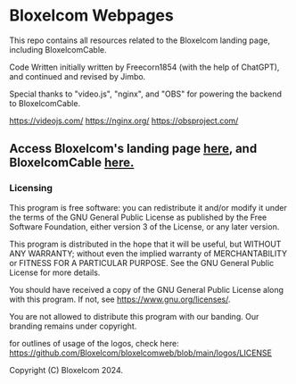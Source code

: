 # Bloxelcom Webpages
This repo contains all resources related to the
Bloxelcom landing page, including BloxelcomCable.

Code Written initially written by 
Freecorn1854 (with the help of ChatGPT), and
continued and revised by Jimbo.

Special thanks to "video.js", "nginx", and "OBS"
for powering the backend to BloxelcomCable.

https://videojs.com/
https://nginx.org/
https://obsproject.com/
## Access Bloxelcom's landing page [here](https://www.bloxelcom.net), and BloxelcomCable [here.](https://www.bloxelcom.net/BloxelcomCable/)


### Licensing
This program is free software: you can redistribute it and/or modify
it under the terms of the GNU General Public License as published by
the Free Software Foundation, either version 3 of the License, or
any later version.

This program is distributed in the hope that it will be useful,
but WITHOUT ANY WARRANTY; without even the implied warranty of
MERCHANTABILITY or FITNESS FOR A PARTICULAR PURPOSE.  See the
GNU General Public License for more details.

You should have received a copy of the GNU General Public License
along with this program.  If not, see <https://www.gnu.org/licenses/>.

You are not allowed to distribute this program with our banding. Our branding
remains under copyright.

for outlines of usage of the logos, check here:
https://github.com/Bloxelcom/bloxelcomweb/blob/main/logos/LICENSE


Copyright (C) Bloxelcom 2024.
